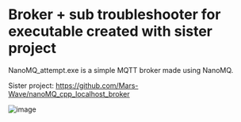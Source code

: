 # Broker + sub troubleshooter for executable created with sister project

NanoMQ_attempt.exe is a simple MQTT broker made using NanoMQ.

Sister project: https://github.com/Mars-Wave/nanoMQ_cpp_localhost_broker

![image](https://github.com/user-attachments/assets/e922d51d-816f-4e79-81e3-52c57f0c075c)
